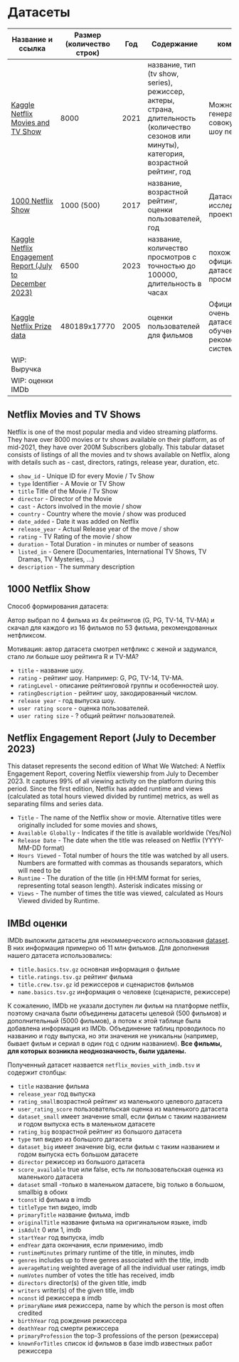 # Датасеты


|  Название и ссылка   |   Размер (количество строк)  | Год    | Содержание    |  комментарий   |  Название файла   | 
| --- | --- | --- | --- | --- | --- | 
|  [Kaggle Netflix Movies and TV Show](https://www.kaggle.com/datasets/shivamb/netflix-shows)   | 8000    |  2021   |  название, тип (tv show, series),  режиссер, актеры, страна, длительность (количество сезонов или минуты), категория, возрастной рейтинг, год   |  Можно считать генеральной совокупностью шоу netflix    |   `netflix_titles.csv`  | 
|  [1000 Netflix Show](https://www.kaggle.com/datasets/chasewillden/netflix-shows)   |   1000 (500)  | 2017    |   название, возрастной рейтинг, оценки пользователей, год  |   Датасет для исследования в проекте  |  `NetflixShows.xlsx`   |  
|   [Kaggle Netflix Engagement Report (July to December 2023)](https://www.kaggle.com/datasets/armaanjeetsandhu/netflix-engagement-report-july-to-december-2023)  |  6500   |  2023   |  название, количество просмотров с точностью до 100000, длительность в часах   |   похож на официальный датасет с просмотрами  |  `netflix-engagement-report.csv`   | 
|  [Kaggle Netflix Prize data](https://www.kaggle.com/datasets/netflix-inc/netflix-prize-data)   |   480189x17770  | 2005    |  оценки пользователей для фильмов   | Официальный очень большой датасет для обучения рекомендательной системы    |     | 
|  WIP: Выручка   |     |     |     |     |     | 
|  WIP: оценки IMDb   |     |     |     |     |     |  


## Netflix Movies and TV Shows
Netflix is one of the most popular media and video streaming platforms. They have over 8000 movies or tv shows available on their platform, as of mid-2021, they have over 200M Subscribers globally. This tabular dataset consists of listings of all the movies and tv shows available on Netflix, along with details such as - cast, directors, ratings, release year, duration, etc.

- `show_id` - Unique ID for every Movie / Tv Show
- `type` Identifier - A Movie or TV Show
- `title` Title of the Movie / Tv Show
- `director` - Director of the Movie
- `cast` - Actors involved in the movie / show
- `country` - Country where the movie / show was produced
- `date_added` - Date it was added on Netflix
- `release_year` - Actual Release year of the move / show
- `rating` - TV Rating of the movie / show
- `duration` - Total Duration - in minutes or number of seasons
- `listed_in` - Genere (Documentaries, International TV Shows, TV Dramas, TV Mysteries, ...)
- `description` - The summary description

## 1000 Netflix Show
Способ формирования датасета:

Автор выбрал по 4 фильма из 4х рейтингов (G, PG,  TV-14, TV-MA) и скачал для каждого из 16 фильмов по 53 фильма, рекомендованных нетфликсом.

Мотивация: автор датасета смотрел нетфликс с женой и задумался, стало ли больше шоу рейтинга R и TV-MA?


* `title` - название шоу.
* `rating` - рейтинг шоу. Например: G, PG, TV-14, TV-MA.
* `ratingLevel` - описание рейтинговой группы и особенностей шоу.
* `ratingDescription` - рейтинг шоу, закодированный числом.
* `release year` - год выпуска шоу.
* `user rating score` - оценка пользователей.
* `user rating size` - ? общий рейтинг пользователей.


## Netflix Engagement Report (July to December 2023)

This dataset represents the second edition of What We Watched: A Netflix Engagement Report, covering Netflix viewership from July to December 2023. It captures 99% of all viewing activity on the platform during this period. Since the first edition, Netflix has added runtime and views (calculated as total hours viewed divided by runtime) metrics, as well as separating films and series data.
- `Title` - The name of the Netflix show or movie. Alternative titles were originally included for some movies and shows,
- `Available Globally` - Indicates if the title is available worldwide (Yes/No)
- `Release Date` - The date when the title was released on Netflix (YYYY-MM-DD format)
- `Hours Viewed` - Total number of hours the title was watched by all users. Numbers are formatted with commas as thousands separators, which will need to be
- `Runtime` - The duration of the title (in HH:MM format for series, representing total season length). Asterisk indicates missing or
- `Views` - The number of times the title was viewed, calculated as Hours Viewed divided by Runtime.


## IMBd оценки
IMDb выложили датасеты для некоммерческого использования [dataset](https://developer.imdb.com/non-commercial-datasets/). В них информация примерно об 11 млн фильмов.
Для дополнения нашего датасета использовались:
- `title.basics.tsv.gz` основная информация о фильме
- `title.ratings.tsv.gz` рейтинг фильма
- `title.crew.tsv.gz` id режиссеров и сценаристов фильмов
- `name.basics.tsv.gz` информация о человеке (сценаристе, режиссере)

К сожалению, IMDb не указали доступен ли фильм на платформе netflix, поэтому сначала были объединены датасеты целевой (500 фильмов) и дополнительный (5000 фильмов), а потом к этой таблице была добавлена информация из IMDb. Объединение таблиц проводилось по названию и году выпуска, но эти значения не уникальны (например, бывает фильм и сериал в один год с одним названием). **Все фильмы, для которых возникла неоднозначность, были удалены.**

Полученный датасет назвается `netflix_movies_with_imdb.tsv` и содержит столбцы:
- `title` название фильма
- `release_year` год выпуска
- `rating_small`возрастной рейтинг из маленького целевого датасета
- `user_rating_score` пользовательская оценка из маленького датасета
- `dataset_small` имеет значение small, если фильм с таким названием и годом выпуска есть в маленьком датасете
- `rating_big` возрастной рейтинг из большого датасета
- `type` тип видео из большого датасета
- `dataset_big` имеет значение big, если фильм с таким названием и годом выпуска есть большом датасете
- `director` режиссер из большого датасета
- `score_available` true или false, есть ли пользовательская оценка из маленького датасета
- `dataset` small -только в маленьком датасете, big только в большом, smallbig  в обоих
- `tconst` id фильма в imdb 
- `titleType` тип видео, imdb
- `primaryTitle` название фильма, imdb
- `originalTitle` название фильма на оригинальном языке, imdb
- `isAdult` 0 или 1, imdb
- `startYear` год выпуска, imdb
- `endYear` дата окончания, если применимо, imdb
- `runtimeMinutes` primary runtime of the title, in minutes, imdb
- `genres`  includes up to three genres associated with the title, imdb
- `averageRating` weighted average of all the individual user ratings, imdb
- `numVotes` number of votes the title has received, imdb
- `directors` director(s) of the given title, imdb
- `writers`  writer(s) of the given title, imdb
- `nconst` id режиссера в imdb
- `primaryName` имя режиссера, name by which the person is most often credited
- `birthYear` год рождения режиссера
- `deathYear` год смерти режиссера
- `primaryProfession` the top-3 professions of the person (режиссера)
- `knownForTitles` список id фильмов в базе imdb известных работ режиссера
